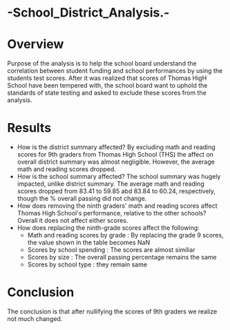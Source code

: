 # -School_District_Analysis.-
# Overview
Purpose of the analysis is to help the school board understand the correlation between student funding and school performances by using the students test scores. After it was realized that scores of Thomas HigH School have been tempered with, the school board want to uphold the standards of state testing and asked to exclude these scores from the analysis.
# Results
- How is the district summary affected?
By excluding math and reading scores for 9th graders from Thomas High School (THS) the affect on overall district summary was almost negligible. However, the average math and reading scores dropped. 
- How is the school summary affected?
The school summary was hugely impacted, unlike district summary. The average math and reading scores dropped from 83.41 to 59.85 abd 83.84 to 60.24, respectively, though the % overall passing did not change.
- How does removing the ninth graders' math and reading scores affect Thomas High School's performance, relative to the other schools?
Overall it does not affect either scores. 
- How does replacing the ninth-grade scores affect the following:
     - Math and reading scores by grade : By replacing the grade 9 scores, the value shown in the table becomes NaN
     - Scores by school spending : The scores are almost similiar
     - Scores by size : The overall passing percentage remains the same
     - Scores by school type : they remain same
 # Conclusion
  The conclusion is that after nullifying the scores of 9th graders we realize not much changed. 
